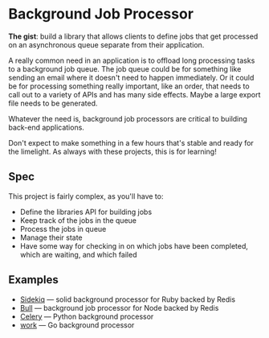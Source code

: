 # Background Job Processor

**The gist**: build a library that allows clients to define jobs that get processed on an asynchronous queue separate from their application.

A really common need in an application is to offload long processing tasks to a background job queue. The job queue could be for something like sending an email where it doesn't need to happen immediately. Or it could be for processing something really important, like an order, that needs to call out to a variety of APIs and has many side effects. Maybe a large export file needs to be generated.

Whatever the need is, background job processors are critical to building back-end applications.

Don't expect to make something in a few hours that's stable and ready for the limelight. As always with these projects, this is for learning!

## Spec

This project is fairly complex, as you'll have to:

- Define the libraries API for building jobs
- Keep track of the jobs in the queue
- Process the jobs in queue
- Manage their state
- Have some way for checking in on which jobs have been completed, which are waiting, and which failed

## Examples

- [Sidekiq](https://github.com/mperham/sidekiq) — solid background processor for Ruby backed by Redis
- [Bull](https://github.com/OptimalBits/bull/) — background job processor for Node backed by Redis
- [Celery](https://docs.celeryq.dev/en/stable/getting-started/introduction.html) — Python background processor
- [work](https://github.com/gocraft/work) — Go background processor
